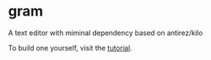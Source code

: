 # gram
A text editor with miminal dependency based on antirez/kilo

To build one yourself, visit the [tutorial](https://viewsourcecode.org/snaptoken/kilo/index.html).
